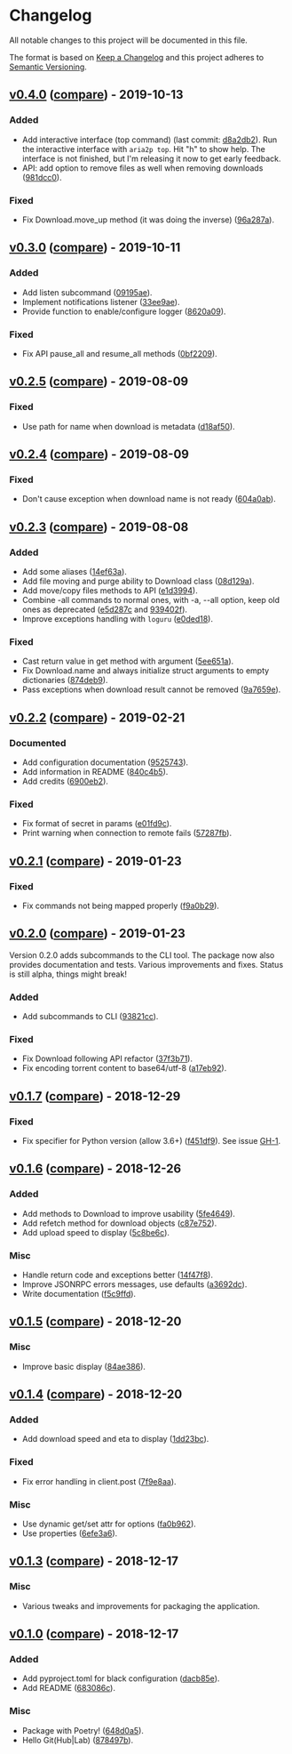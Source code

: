# Changelog
All notable changes to this project will be documented in this file.

The format is based on [Keep a Changelog](http://keepachangelog.com/en/1.0.0/)
and this project adheres to [Semantic Versioning](http://semver.org/spec/v2.0.0.html).

## [v0.4.0](https://github.com/pawamoy/aria2p/releases/tag/v0.4.0) ([compare](https://github.com/pawamoy/aria2p/compare/v0.3.0...v0.4.0)) - 2019-10-13

### Added
- Add interactive interface (top command) (last commit: [d8a2db2](https://github.com/pawamoy/aria2p/commit/d8a2db2b2dba19c42056dbdb854cc6fc1a0b8efc)).
  Run the interactive interface with `aria2p top`. Hit "h" to show help.
  The interface is not finished, but I'm releasing it now to get early feedback.
- API: add option to remove files as well when removing downloads ([981dcc0](https://github.com/pawamoy/aria2p/commit/981dcc015f8baef5b3d2f0230b27376f482442fa)).

### Fixed
- Fix Download.move_up method (it was doing the inverse) ([96a287a](https://github.com/pawamoy/aria2p/commit/96a287ab4e563c27ffb56afbccc8901c02e4a9f2)).

## [v0.3.0](https://github.com/pawamoy/aria2p/releases/tag/v0.3.0) ([compare](https://github.com/pawamoy/aria2p/compare/v0.2.5...v0.3.0)) - 2019-10-11

### Added
- Add listen subcommand ([09195ae](https://github.com/pawamoy/aria2p/commit/09195aeb0146d8e3f4108c8fc7b7548485d1417b)).
- Implement notifications listener ([33ee9ae](https://github.com/pawamoy/aria2p/commit/33ee9ae72811a18b4430e5ff163e1df113b209af)).
- Provide function to enable/configure logger ([8620a09](https://github.com/pawamoy/aria2p/commit/8620a0928cdb9def7c661baf819eb4aea8d085c9)).

### Fixed
- Fix API pause_all and resume_all methods ([0bf2209](https://github.com/pawamoy/aria2p/commit/0bf2209553e138387d2597900f2a182275bd0fa5)).


## [v0.2.5](https://github.com/pawamoy/aria2p/releases/tag/v0.2.5) ([compare](https://github.com/pawamoy/aria2p/compare/v0.2.4...v0.2.5)) - 2019-08-09

### Fixed
- Use path for name when download is metadata ([d18af50](https://github.com/pawamoy/aria2p/commit/d18af5033d93fbc94b3c9d85e2fbb9e320328747)).


## [v0.2.4](https://github.com/pawamoy/aria2p/releases/tag/v0.2.4) ([compare](https://github.com/pawamoy/aria2p/compare/v0.2.3...v0.2.4)) - 2019-08-09

### Fixed
- Don't cause exception when download name is not ready ([604a0ab](https://github.com/pawamoy/aria2p/commit/604a0abb4db3acd6f061449b9667c44861b8843e)).


## [v0.2.3](https://github.com/pawamoy/aria2p/releases/tag/v0.2.3) ([compare](https://github.com/pawamoy/aria2p/compare/v0.2.2...v0.2.3)) - 2019-08-08

### Added
- Add some aliases ([14ef63a](https://github.com/pawamoy/aria2p/commit/14ef63afb39b60ee88201857520efd1dc350d410)).
- Add file moving and purge ability to Download class ([08d129a](https://github.com/pawamoy/aria2p/commit/08d129a429874fde313f45720bfd44cfb7ee1b49)).
- Add move/copy files methods to API ([e1d3994](https://github.com/pawamoy/aria2p/commit/e1d3994ed7969ba8a54edb3fe6bbf5cc2e1deb99)).
- Combine -all commands to normal ones, with -a, --all option, keep old ones as deprecated ([e5d287c](https://github.com/pawamoy/aria2p/commit/e5d287c7dfaaffa6c2999d261744f09c7806b5ce) and [939402f](https://github.com/pawamoy/aria2p/commit/939402f62539ef97aea2ffa2db1cc93b48f68d20)).
- Improve exceptions handling with `loguru` ([e0ded18](https://github.com/pawamoy/aria2p/commit/e0ded18c50945f9706bd34e4d021f4ebe030a043)).

### Fixed
- Cast return value in get method with argument ([5ee651a](https://github.com/pawamoy/aria2p/commit/5ee651a17e28502903103959bf1b7b9abd71eb60)).
- Fix Download.name and always initialize struct arguments to empty dictionaries ([874deb9](https://github.com/pawamoy/aria2p/commit/874deb98b0e61f1c5e115253974ca525ba313fdf)).
- Pass exceptions when download result cannot be removed ([9a7659e](https://github.com/pawamoy/aria2p/commit/9a7659e6763173b90f94b0711a65e43aec047c9c)).


## [v0.2.2](https://github.com/pawamoy/aria2p/releases/tag/v0.2.2) ([compare](https://github.com/pawamoy/aria2p/compare/v0.2.1...v0.2.2)) - 2019-02-21

### Documented
- Add configuration documentation ([9525743](https://github.com/pawamoy/aria2p/commit/952574341e55d53e6d5657d33cc4f47ffdb1f14e)).
- Add information in README ([840c4b5](https://github.com/pawamoy/aria2p/commit/840c4b5b56470d9966370c184e7af7f8b6a85da0)).
- Add credits ([6900eb2](https://github.com/pawamoy/aria2p/commit/6900eb2d596dea2244601969014442e42b2393c2)).

### Fixed
- Fix format of secret in params ([e01fd9c](https://github.com/pawamoy/aria2p/commit/e01fd9cd6af257cbc0feb5248ce86b1177d7151e)).
- Print warning when connection to remote fails ([57287fb](https://github.com/pawamoy/aria2p/commit/57287fb5ed0436925aea6f75baebdae58907467d)).


## [v0.2.1](https://github.com/pawamoy/aria2p/releases/tag/v0.2.1) ([compare](https://github.com/pawamoy/aria2p/compare/v0.2.0...v0.2.1)) - 2019-01-23

### Fixed
- Fix commands not being mapped properly ([f9a0b29](https://github.com/pawamoy/aria2p/commit/f9a0b29e51520d94494367fccf2486da4c377f3a)).


## [v0.2.0](https://github.com/pawamoy/aria2p/releases/tag/v0.2.0) ([compare](https://github.com/pawamoy/aria2p/compare/v0.1.7...v0.2.0)) - 2019-01-23

Version 0.2.0 adds subcommands to the CLI tool. The package now also provides documentation and tests.
Various improvements and fixes. Status is still alpha, things might break!

### Added
- Add subcommands to CLI ([93821cc](https://github.com/pawamoy/aria2p/commit/93821cc672e062554c3aa508e8dc490aab73c518)).

### Fixed
- Fix Download following API refactor ([37f3b71](https://github.com/pawamoy/aria2p/commit/37f3b71ad261b73846855c57f6fb97ff373c6550)).
- Fix encoding torrent content to base64/utf-8 ([a17eb92](https://github.com/pawamoy/aria2p/commit/a17eb92a6050b0dd007b74d47fb13cb6ecc21b8a)).


## [v0.1.7](https://github.com/pawamoy/aria2p/releases/tag/v0.1.7) ([compare](https://github.com/pawamoy/aria2p/compare/v0.1.6...v0.1.7)) - 2018-12-29

### Fixed
- Fix specifier for Python version (allow 3.6+) ([f451df9](https://github.com/pawamoy/aria2p/commit/f451df91ac76430543a990816019324acfbc67bb)).
  See issue [GH-1](https://github.com/pawamoy/aria2p/issues/1).


## [v0.1.6](https://github.com/pawamoy/aria2p/releases/tag/v0.1.6) ([compare](https://github.com/pawamoy/aria2p/compare/v0.1.5...v0.1.6)) - 2018-12-26

### Added
- Add methods to Download to improve usability ([5fe4649](https://github.com/pawamoy/aria2p/commit/5fe4649d81eb8101e99e34145fe137284397dbe6)).
- Add refetch method for download objects ([c87e752](https://github.com/pawamoy/aria2p/commit/c87e7521987a5d24d180fe7aabf0d850d05bb0c2)).
- Add upload speed to display ([5c8be6c](https://github.com/pawamoy/aria2p/commit/5c8be6cda8951b5b4b959404a0c3999b5f71d522)).

### Misc
- Handle return code and exceptions better ([14f47f8](https://github.com/pawamoy/aria2p/commit/14f47f83b29eab547b64010de1e14366e13b2072)).
- Improve JSONRPC errors messages, use defaults ([a3692dc](https://github.com/pawamoy/aria2p/commit/a3692dce1ae76ed02f8f635a53a47bf513726b48)).
- Write documentation ([f5c9ffd](https://github.com/pawamoy/aria2p/commit/f5c9ffd3fb0b1094d90979b278f7e1990178d07f)).


## [v0.1.5](https://github.com/pawamoy/aria2p/releases/tag/v0.1.5) ([compare](https://github.com/pawamoy/aria2p/compare/v0.1.4...v0.1.5)) - 2018-12-20

### Misc
- Improve basic display ([84ae386](https://github.com/pawamoy/aria2p/commit/84ae386de0115d4b8ea49b5f5053262ee78aa175)).


## [v0.1.4](https://github.com/pawamoy/aria2p/releases/tag/v0.1.4) ([compare](https://github.com/pawamoy/aria2p/compare/v0.1.3...v0.1.4)) - 2018-12-20

### Added
- Add download speed and eta to display ([1dd23bc](https://github.com/pawamoy/aria2p/commit/1dd23bcc927a1c8c3bd1ce7fbb83bdf65703fbe4)).

### Fixed
- Fix error handling in client.post ([7f9e8aa](https://github.com/pawamoy/aria2p/commit/7f9e8aa4f00a5c96755726d5d5521caf96339000)).

### Misc
- Use dynamic get/set attr for options ([fa0b962](https://github.com/pawamoy/aria2p/commit/fa0b96277175c5267f1e7ed27c8143cb4f65ef14)).
- Use properties ([6efe3a6](https://github.com/pawamoy/aria2p/commit/6efe3a6774878a0ab2fbdfb6f70991841e006fcb)).


## [v0.1.3](https://github.com/pawamoy/aria2p/releases/tag/v0.1.3) ([compare](https://github.com/pawamoy/aria2p/compare/v0.1.0...v0.1.3)) - 2018-12-17

### Misc
- Various tweaks and improvements for packaging the application.


## [v0.1.0](https://github.com/pawamoy/aria2p/releases/tag/v0.1.0) ([compare](https://github.com/pawamoy/aria2p/compare/878497bb3eacfdd6e385e33470a4b99d2df3d3bd...v0.1.0)) - 2018-12-17

### Added
- Add pyproject.toml for black configuration ([dacb85e](https://github.com/pawamoy/aria2p/commit/dacb85e3c9b0e94f4816f8be5cfc501693c4e35a)).
- Add README ([683086c](https://github.com/pawamoy/aria2p/commit/683086c32e0411cef0996f17df7ed31a60cbdb12)).

### Misc
- Package with Poetry! ([648d0a5](https://github.com/pawamoy/aria2p/commit/648d0a5b3c68d3a06b5a0f7957b5861e42d7279d)).
- Hello Git(Hub|Lab) ([878497b](https://github.com/pawamoy/aria2p/commit/878497bb3eacfdd6e385e33470a4b99d2df3d3bd)).
